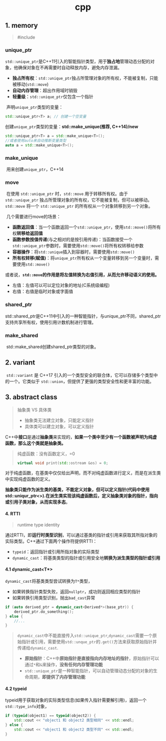# <div align="center">cpp</div>

## 1. memory

> #include<memory>

### unique_ptr

​	`std::unique_ptr`是C++11引入的智能指针类型，用于**独占地**管理动态分配的对象，他确保对象在不再需要时自动释放内存，避免内存泄漏。

* **独占所有权**：`std::unique_ptr`独占所管理对象的所有权，不能被复制，只能被移动(``std::move``)
* **自动内存管理**：超出作用域时销毁
* **轻量级**：`std::unique_ptr`仅包含一个指针

​	声明`unique_ptr`类型的变量：

```c++
std::unique_ptr<T> a; // 创建一个空变量
```

​	创建`unique_ptr`类型的变量：**std::make_unique(推荐, C++14)/new**

```cpp
std::unique_ptr<T> a = std::make_unique<T>();
//或者使用auto来自动推断变量类型
auto a = std::make_unique<T>();
```

### make_unique

​	用来创建`unique_ptr`，C++14

### move

​	在使用 `std::unique_ptr` 时，`std::move` 用于转移所有权。由于 `std::unique_ptr` 独占所管理对象的所有权，它不能被复制，但可以被移动。`std::move` 将一个 `std::unique_ptr` 的所有权从一个对象转移到另一个对象。

​	几个需要进行move的场景：

* **函数返回值**：当一个函数返回一个`std::unique_ptr`，使用`std::move()`将所有权**转移给返回值**
* **函数参数按值传递**(与之相对的是按引用传递)：当函数接受一个`std::unique_ptr`参数时，需要使用`std::move()`将所有权转移给参数
* **容器操作**：将`std::unique`插入到容器时，需要使用`std::move()`
* **所有权转移(赋值)**：将`unique_ptr`所有权从一个变量转移到另一个变量时，需要使用`std::move()`

​	或者说，**`std::move`的作用是将左值转换为右值引用，从而允许移动语义的使用。**

* 左值：左值可以可以定位对象的地址(C系统级编程)
* 右值：右值是临时对象或字面值

### shared_ptr

​	std::shared_ptr是C++11中引入的一种智能指针，与unique_ptr不同，shared_ptr支持共享所有权，使用引用计数机制进行管理。

### make_shared

​	std::make_shared创建shared_ptr类型的对象。

## 2. variant

​	`std::variant` 是 C++17 引入的一个类型安全的联合体，它可以存储多个类型中的一个。它类似于 `std::union`，但提供了更强的类型安全性和更丰富的功能。

## 3. abstract class

> 抽象类 VS 具体类
>
> * 抽象类无法建立对象，只能定义指针
> * 具体类可以建立对象，可以定义指针

​	C++中**接口**是通过**抽象类**来实现的，**如果一个类中至少有一个函数被声明为纯虚函数，那么这个类就是抽象类。**

> 纯虚函数：没有函数定义，=0
>
> ```cpp
> virtual void print(std::ostream &os) = 0;
> ```

​	对于纯虚函数，在基类中仅仅给出声明，而不对纯虚函数进行定义，而是在派生类中实现纯虚函数的定义。

​	**抽象类只能作为派生类的基类，不能定义对象，但可以定义指针(代码中使用std::uniqur_ptr<>).**在派生类实现该纯虚函数后，定义抽象类对象的指针，指向或引用子类对象，从而实现**多态**。

#### 4. RTTI

>  runtime type identity

​	通过RTTI，即**运行时类型识别**，可以通过基类的指针或引用来获取其所指对象的实际类型。C++通过下面两个操作符提供RTTI：

*  `typeid`：返回指针或引用所指对象的实际类型
* `dynamic_cast`：将基类类型的指针或引用安全地**转换为派生类型的指针或引用**

#### 4.1 dynamic_cast<T*>

​	`dynamic_cast`将基类类型尝试转换为`T*`类型，

* 如果转换指针类型失败，返回`nullptr`，成功则返回相应类型的指针
* 如果转换引用类型识别，抛出`bad_cast`异常

```cpp
if (auto derived_ptr = dynamic_cast<Derived*>(base_ptr)) {
    derived_ptr.do_something();
} else {
    //...
}
```

> `dynamic_cast`中不能直接传入`std::unique_ptr`,`dynamic_cast`需要一个原始指针或引用，需要使用`std::unque_ptr`的`.get()`方法来获取原始指针并传递给`dynamic_cast`.
>
> * **原始指针**：C++中**原始指针是直接指向内存地址的指针**，原始指针可以通过`*`和`&`来操作，**没有任何内存管理功能**
> * `std::unique_ptr`是一种智能指针，可以自动管理动态分配的对象的生命周期，**即提供了内存管理功能**

#### 4.2 typeid

​	typeid用于获取对象的实际类型信息(如果传入指针需要解引用)，返回一个`std::type_info`对象，	

```cpp
if (typeid(object1) == typeid(object2)) {
    std::cout << "object1 和 object2 类型相同" << std::endl;
} else {
    std::cout << "object1 和 object2 类型不同" << std::endl;
}
```

